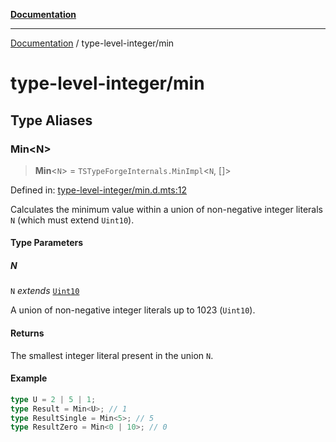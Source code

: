 [**Documentation**](../README.md)

---

[Documentation](../README.md) / type-level-integer/min

# type-level-integer/min

## Type Aliases

### Min\<N\>

> **Min**\<`N`\> = `TSTypeForgeInternals.MinImpl`\<`N`, \[\]\>

Defined in: [type-level-integer/min.d.mts:12](https://github.com/noshiro-pf/ts-type-forge/blob/main/src/type-level-integer/min.d.mts#L12)

Calculates the minimum value within a union of non-negative integer literals `N` (which must extend `Uint10`).

#### Type Parameters

##### N

`N` _extends_ [`Uint10`](../constants/int-enum.md#uint10)

A union of non-negative integer literals up to 1023 (`Uint10`).

#### Returns

The smallest integer literal present in the union `N`.

#### Example

```ts
type U = 2 | 5 | 1;
type Result = Min<U>; // 1
type ResultSingle = Min<5>; // 5
type ResultZero = Min<0 | 10>; // 0
```
